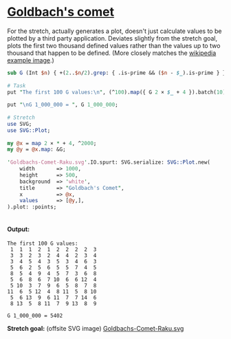 [1]: https://rosettacode.org/wiki/Goldbach%27s_comet

# [Goldbach's comet][1]

For the stretch, actually generates a plot, doesn't just calculate values to be plotted by a third party application. Deviates slightly from the stretch goal, plots the first two thousand defined values rather than the values up to two thousand that happen to be defined. (More closely matches the [wikipedia example image](https://en.wikipedia.org/wiki/Goldbach%27s_comet).)

```perl
sub G (Int $n) { +(2..$n/2).grep: { .is-prime && ($n - $_).is-prime } }
 
# Task
put "The first 100 G values:\n", (^100).map({ G 2 × $_ + 4 }).batch(10)».fmt("%2d").join: "\n";
 
put "\nG 1_000_000 = ", G 1_000_000;
 
# Stretch
use SVG;
use SVG::Plot;
 
my @x = map 2 × * + 4, ^2000;
my @y = @x.map: &G;
 
'Goldbachs-Comet-Raku.svg'.IO.spurt: SVG.serialize: SVG::Plot.new(
    width       => 1000,
    height      => 500,
    background  => 'white',
    title       => "Goldbach's Comet",
    x           => @x,
    values      => [@y,],
).plot: :points;
 
```

#### Output:
```
The first 100 G values:
 1  1  1  2  1  2  2  2  2  3
 3  3  2  3  2  4  4  2  3  4
 3  4  5  4  3  5  3  4  6  3
 5  6  2  5  6  5  5  7  4  5
 8  5  4  9  4  5  7  3  6  8
 5  6  8  6  7 10  6  6 12  4
 5 10  3  7  9  6  5  8  7  8
11  6  5 12  4  8 11  5  8 10
 5  6 13  9  6 11  7  7 14  6
 8 13  5  8 11  7  9 13  8  9

G 1_000_000 = 5402
```


**Stretch goal:** (offsite SVG image) [Goldbachs-Comet-Raku.svg](https://raw.githubusercontent.com/thundergnat/rc/master/img/Goldbachs-Comet-Raku.svg)
